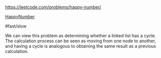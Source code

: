 https://leetcode.com/problems/happy-number/

[HappyNumber](../src/main/java/HappyNumber.java)


#fast/slow 

We can view this problem as determining whether a linked list has a cycle. The calculation process can be seen as moving from one node to another, and having a cycle is analogous to obtaining the same result as a previous calculation.


